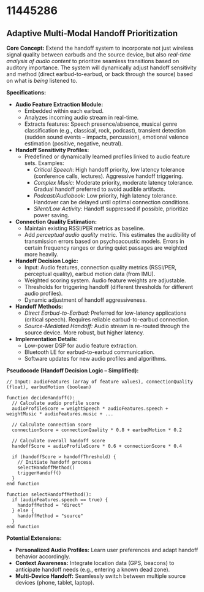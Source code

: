 # 11445286

## Adaptive Multi-Modal Handoff Prioritization

**Core Concept:** Extend the handoff system to incorporate not just wireless signal quality between earbuds and the source device, but also *real-time analysis of audio content* to prioritize seamless transitions based on auditory importance.  The system will dynamically adjust handoff sensitivity and method (direct earbud-to-earbud, or back through the source) based on what is *being* listened to.

**Specifications:**

*   **Audio Feature Extraction Module:**
    *   Embedded within each earbud.
    *   Analyzes incoming audio stream in real-time.
    *   Extracts features: Speech presence/absence, musical genre classification (e.g., classical, rock, podcast), transient detection (sudden sound events – impacts, percussion), emotional valence estimation (positive, negative, neutral).
*   **Handoff Sensitivity Profiles:**
    *   Predefined or dynamically learned profiles linked to audio feature sets.  Examples:
        *   *Critical Speech*:  High handoff priority, low latency tolerance (conference calls, lectures). Aggressive handoff triggering.
        *   *Complex Music*: Moderate priority, moderate latency tolerance. Gradual handoff preferred to avoid audible artifacts.
        *   *Podcast/Audiobook*:  Low priority, high latency tolerance. Handover can be delayed until optimal connection conditions.
        *   *Silent/Low Activity*:  Handoff suppressed if possible, prioritize power saving.
*   **Connection Quality Estimation:**
    *   Maintain existing RSSI/PER metrics as baseline.
    *   Add *perceptual audio quality* metric. This estimates the audibility of transmission errors based on psychoacoustic models.  Errors in certain frequency ranges or during quiet passages are weighted more heavily.
*   **Handoff Decision Logic:**
    *   Input:  Audio features, connection quality metrics (RSSI/PER, perceptual quality), earbud motion data (from IMU).
    *   Weighted scoring system.  Audio feature weights are adjustable.
    *   Thresholds for triggering handoff (different thresholds for different audio profiles).
    *   Dynamic adjustment of handoff aggressiveness.
*   **Handoff Methods:**
    *   *Direct Earbud-to-Earbud:* Preferred for low-latency applications (critical speech). Requires reliable earbud-to-earbud connection.
    *   *Source-Mediated Handoff:*  Audio stream is re-routed through the source device.  More robust, but higher latency.
*   **Implementation Details:**
    *   Low-power DSP for audio feature extraction.
    *   Bluetooth LE for earbud-to-earbud communication.
    *   Software updates for new audio profiles and algorithms.

**Pseudocode (Handoff Decision Logic – Simplified):**

```
// Input: audioFeatures (array of feature values), connectionQuality (float), earbudMotion (boolean)

function decideHandoff():
  // Calculate audio profile score
  audioProfileScore = weightSpeech * audioFeatures.speech + weightMusic * audioFeatures.music + ...

  // Calculate connection score
  connectionScore = connectionQuality * 0.8 + earbudMotion * 0.2

  // Calculate overall handoff score
  handoffScore = audioProfileScore * 0.6 + connectionScore * 0.4

  if (handoffScore > handoffThreshold) {
    // Initiate handoff process
    selectHandoffMethod()
    triggerHandoff()
  }
end function

function selectHandoffMethod():
  if (audioFeatures.speech == true) {
    handoffMethod = "direct"
  } else {
    handoffMethod = "source"
  }
end function
```

**Potential Extensions:**

*   **Personalized Audio Profiles:**  Learn user preferences and adapt handoff behavior accordingly.
*   **Context Awareness:** Integrate location data (GPS, beacons) to anticipate handoff needs (e.g., entering a known dead zone).
*   **Multi-Device Handoff:** Seamlessly switch between multiple source devices (phone, tablet, laptop).